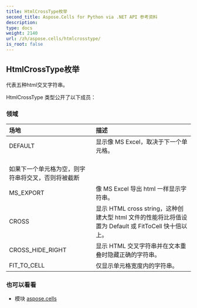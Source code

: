 ```yaml
---
title: HtmlCrossType枚举
second_title: Aspose.Cells for Python via .NET API 参考资料
description:
type: docs
weight: 2140
url: /zh/aspose.cells/htmlcrosstype/
is_root: false
---
```

## HtmlCrossType枚举
代表五种html交叉字符串。



HtmlCrossType 类型公开了以下成员：

### 领域
|场地|描述|
| :- | :- |
| DEFAULT |显示像 MS Excel，取决于下一个单元格。<br/>如果下一个单元格为空，则字符串将交叉，否则将被截断|
| MS_EXPORT |像 MS Excel 导出 html 一样显示字符串。|
| CROSS |显示 HTML cross string，这种创建大型 html 文件的性能将比将值设置为 Default 或 FitToCell 快十倍以上。|
| CROSS_HIDE_RIGHT |显示 HTML 交叉字符串并在文本重叠时隐藏正确的字符串。|
| FIT_TO_CELL |仅显示单元格宽度内的字符串。|



### 也可以看看
* 模块 [aspose.cells](..)
